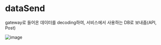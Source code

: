 # dataSend

gateway로 들어온 데이터를 decoding하여, 서비스에서 사용하는 DB로 보내줌(API, Post)

![image](https://user-images.githubusercontent.com/81093419/192408207-4a533ce0-93fc-4cfb-a36c-fe009a5019ce.png)
